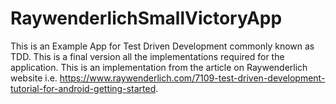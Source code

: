 # RaywenderlichSmallVictoryApp

This is an Example App for Test Driven Development commonly known as TDD.
This is a final version all the implementations required for the application. This is an implementation from the article on Raywenderlich website i.e. https://www.raywenderlich.com/7109-test-driven-development-tutorial-for-android-getting-started.
